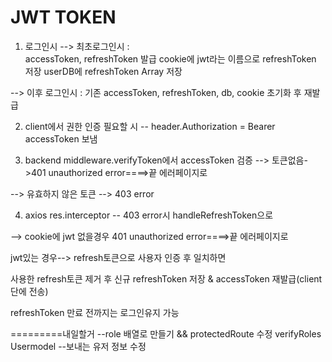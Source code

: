 # JWT TOKEN
1. 로그인시 
--> 최초로그인시 :  
 accessToken, refreshToken 발급
 cookie에 jwt라는 이름으로 refreshToken 저장
 userDB에 refreshToken Array 저장

--> 이후 로그인시 : 
기존 accessToken, refreshToken, db, cookie 초기화 후 재발급



2. client에서 권한 인증 필요할 시
-- header.Authorization = Bearer accessToken 보냄


3. backend middleware.verifyToken에서  accessToken 검증
--> 토큰없음->401 unauthorized error====>끝 에러페이지로

--> 유효하지 않은 토큰 --> 403 error


4. axios res.interceptor
-- 403 error시 handleRefreshToken으로

--> cookie에 jwt 없을경우 401 unauthorized error====>끝 에러페이지로

jwt있는 경우--> refresh토큰으로 사용자 인증 후
일치하면

사용한 refresh토큰 제거 후 신규 refreshToken 저장 & accessToken 재발급(client단에 전송)


refreshToken 만료 전까지는 로그인유지 가능




=========내일할거
--role 배열로 만들기 && protectedRoute 수정 verifyRoles Usermodel 
--보내는 유저 정보 수정 